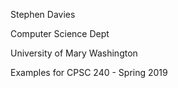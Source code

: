 Stephen Davies

Computer Science Dept

University of Mary Washington

Examples for CPSC 240 - Spring 2019
